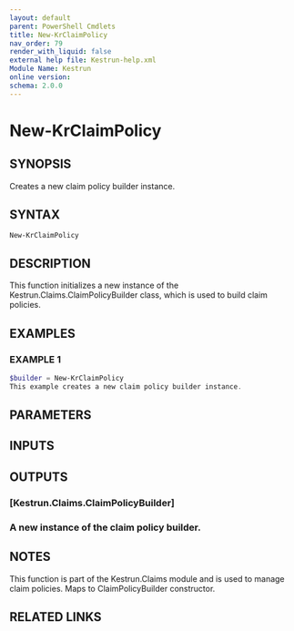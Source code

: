 ```yaml
---
layout: default
parent: PowerShell Cmdlets
title: New-KrClaimPolicy
nav_order: 79
render_with_liquid: false
external help file: Kestrun-help.xml
Module Name: Kestrun
online version:
schema: 2.0.0
---
```


# New-KrClaimPolicy

## SYNOPSIS
Creates a new claim policy builder instance.

## SYNTAX

```
New-KrClaimPolicy
```

## DESCRIPTION
This function initializes a new instance of the Kestrun.Claims.ClaimPolicyBuilder class, which is used to build claim policies.

## EXAMPLES

### EXAMPLE 1
```powershell
$builder = New-KrClaimPolicy
This example creates a new claim policy builder instance.
```

## PARAMETERS

## INPUTS

## OUTPUTS

### [Kestrun.Claims.ClaimPolicyBuilder]
### A new instance of the claim policy builder.
## NOTES
This function is part of the Kestrun.Claims module and is used to manage claim policies.
Maps to ClaimPolicyBuilder constructor.

## RELATED LINKS
